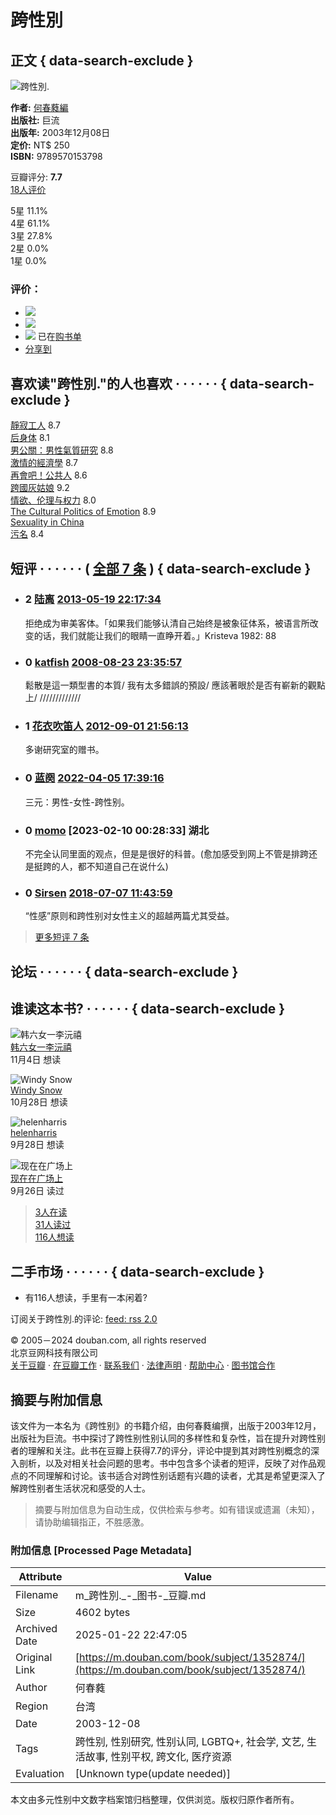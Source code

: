# 跨性別

## 正文 { data-search-exclude }


![跨性別.](https://img3.doubanio.com/view/subject/s/public/s1640853.jpg "跨性別.")

**作者:** [何春蕤編](/search/%E4%BD%95%E6%98%A5%E8%95%A4%E7%B7%A8)  
**出版社:** 巨流  
**出版年:** 2003年12月08日  
**定价:** NT$ 250  
**ISBN:** 9789570153798  

豆瓣评分: **7.7**  
[18人评价](comments)  

5星 11.1%  
4星 61.1%  
3星 27.8%  
2星 0.0%  
1星 0.0%  

### 评价：

- ![](https://img1.doubanio.com/f/vendors/5bbf02b7b5ec12b23e214a580b6f9e481108488c/pics/add-review.gif) 
- ![](https://img1.doubanio.com/f/vendors/5bbf02b7b5ec12b23e214a580b6f9e481108488c/pics/add-review.gif) 
- ![](https://img1.doubanio.com/f/shire/46e66a46baff206223e608c521bb3724536b03b6/pics/add-cart.gif) 已在[购书单](https://book.douban.com/cart)  
- [分享到](#)   

## 喜欢读"跨性別."的人也喜欢  · · · · · · { data-search-exclude }

[靜寂工人](https://book.douban.com/subject/26895203/) 8.7  
[后身体](https://book.douban.com/subject/1146064/) 8.1  
[男公關：男性氣質研究](https://book.douban.com/subject/5288413/) 8.8  
[激情的經濟學](https://book.douban.com/subject/27015605/) 8.7  
[再會吧！公共人](https://book.douban.com/subject/2376952/) 8.6  
[跨國灰姑娘](https://book.douban.com/subject/3392146/) 9.2  
[情欲、伦理与权力](https://book.douban.com/subject/19961868/) 8.0  
[The Cultural Politics of Emotion](https://book.douban.com/subject/2899436/) 8.9  
[Sexuality in China](https://book.douban.com/subject/27192489/)  
[污名](https://book.douban.com/subject/35948629/) 8.4  

## 短评  · · · · · · ( [全部 7 条](https://book.douban.com/subject/1352874/comments/) ) { data-search-exclude }

- ### 2 [陆离](https://www.douban.com/people/2571757/) [2013-05-19 22:17:34](/comment/682360128)
    
    拒绝成为审美客体。「如果我们能够认清自己始终是被象征体系，被语言所改变的话，我们就能让我们的眼睛一直睁开着。」Kristeva 1982: 88
    
- ### 0 [katfish](https://www.douban.com/people/stray_monkey/) [2008-08-23 23:35:57](/comment/55954841)
    
    鬆散是這一類型書的本質/ 我有太多錯誤的預設/ 應該著眼於是否有嶄新的觀點上/ /////////////
    
- ### 1 [花衣吹笛人](https://www.douban.com/people/49739318/) [2012-09-01 21:56:13](/comment/575504490)
    
    多谢研究室的赠书。
    
- ### 0 [蓝阕](https://www.douban.com/people/26125717/) [2022-04-05 17:39:16](/comment/2651227466)
    
    三元：男性-女性-跨性别。
    
- ### 0 [momo](https://www.douban.com/people/173897575/) [2023-02-10 00:28:33] 湖北
    
    不完全认同里面的观点，但是是很好的科普。(愈加感受到网上不管是排跨还是挺跨的人，都不知道自己在说什么)
    
- ### 0 [Sirsen](https://www.douban.com/people/2910409/) [2018-07-07 11:43:59](/comment/1401231765)
    
    “性感”原则和跨性别对女性主义的超越两篇尤其受益。
    
> [更多短评 7 条](https://book.douban.com/subject/1352874/comments/)

## 论坛  · · · · · · { data-search-exclude }

## 谁读这本书?  · · · · · · { data-search-exclude }

![韩六女一李沅禧](https://img2.doubanio.com/icon/u274754498-1.jpg)  
[韩六女一李沅禧](https://www.douban.com/people/274754498/)  
11月4日 想读  

![Windy Snow](https://img3.doubanio.com/icon/u274410296-2.jpg)  
[Windy Snow](https://www.douban.com/people/274410296/)  
10月28日 想读  

![helenharris](https://img2.doubanio.com/icon/u59324138-351.jpg)  
[helenharris](https://www.douban.com/people/emotionalvulcan/)  
9月28日 想读  

![现在在广场上](https://img3.doubanio.com/icon/u192251719-12.jpg)  
[现在在广场上](https://www.douban.com/people/ohnoyucyuc/)  
9月26日 读过  

> [3人在读](https://book.douban.com/subject/1352874/comments?status=N)  
> [31人读过](https://book.douban.com/subject/1352874/comments?status=P)  
> [116人想读](https://book.douban.com/subject/1352874/comments?status=F)  

## 二手市场  · · · · · · { data-search-exclude }

- 有116人想读，手里有一本闲着?

订阅关于跨性別.的评论: [feed: rss 2.0](https://book.douban.com/feed/subject/1352874/reviews)  

© 2005－2024 douban.com, all rights reserved  
北京豆网科技有限公司  
[关于豆瓣](https://www.douban.com/about) · [在豆瓣工作](https://www.douban.com/jobs) · [联系我们](https://www.douban.com/about?topic=contactus) · [法律声明](https://www.douban.com/about/legal) · [帮助中心](https://help.douban.com/?app=book) · [图书馆合作](https://book.douban.com/library_invitation)  
<!-- tcd_original_link https://m.douban.com/book/subject/1352874/ -->


## 摘要与附加信息

<!-- tcd_abstract -->
该文件为一本名为《跨性别》的书籍介绍，由何春蕤编撰，出版于2003年12月，出版社为巨流。书中探讨了跨性别性别认同的多样性和复杂性，旨在提升对跨性别者的理解和关注。此书在豆瓣上获得7.7的评分，评论中提到其对跨性别概念的深入剖析，以及对相关社会问题的思考。书中包含多个读者的短评，反映了对作品观点的不同理解和讨论。该书适合对跨性别话题有兴趣的读者，尤其是希望更深入了解跨性别者生活状况和感受的人士。
<!-- tcd_abstract_end -->

> 摘要与附加信息为自动生成，仅供检索与参考。如有错误或遗漏（未知），请协助编辑指正，不胜感激。

### 附加信息 [Processed Page Metadata]

| Attribute       | Value                                  |
|-----------------|----------------------------------------|
| Filename        | m_跨性別._-_图书-_豆瓣.md                             |
| Size            | 4602 bytes                           |
| Archived Date   | 2025-01-22 22:47:05                             |
| Original Link   | [https://m.douban.com/book/subject/1352874/](https://m.douban.com/book/subject/1352874/)                       |
| Author          | 何春蕤                               |
| Region          | 台湾                               |
| Date            | 2003-12-08                                 |
| Tags            | 跨性别, 性别研究, 性别认同, LGBTQ+, 社会学, 文艺, 生活故事, 性别平权, 跨文化, 医疗资源                                 |
| Evaluation            | [Unknown type(update needed)]                                 |
<!-- tcd_table_end -->

本文由多元性别中文数字档案馆归档整理，仅供浏览。版权归原作者所有。
